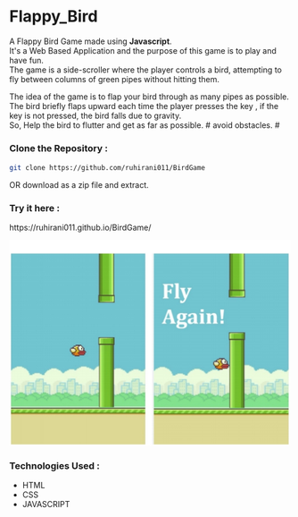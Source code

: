 # Flappy_Bird

A Flappy Bird Game made using <strong>Javascript</strong>.<br>
It's a Web Based Application and the purpose of this game is to play and have fun. <br>
The game is a side-scroller where the player controls a bird, attempting to fly between columns of green pipes without hitting them.

The idea of the game is to flap your bird through as many pipes as possible.<br>
The bird briefly flaps upward each time the player presses the key , if the key is not pressed, the bird falls due to gravity.<br>
So, Help the bird to flutter and get as far as possible. # avoid obstacles. #


<h3>Clone the Repository :</h3>


```bash
git clone https://github.com/ruhirani011/BirdGame
 ```
 
 OR download as a zip file and extract.
 <h3>Try it here :</h3>
 https://ruhirani011.github.io/BirdGame/


![](images/flpbird.jpg)

<h3>Technologies Used :</h3>

- HTML
- CSS
- JAVASCRIPT
